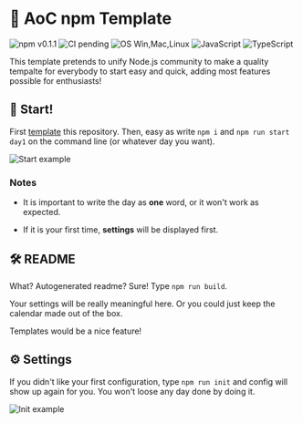 # 🎄 AoC npm Template

![npm v0.1.1](https://img.shields.io/badge/npm-v0.1.1-orange)
![CI pending](https://img.shields.io/badge/CI-pending-orange)
![OS Win,Mac,Linux](https://img.shields.io/badge/OS-Win|Linux|Mac-red)
![JavaScript](https://img.shields.io/badge/-JavaScript-yellow)
![TypeScript](https://img.shields.io/badge/-TypeScript_(feature)-blue)

This template pretends to unify Node.js community to make a quality tempalte for everybody to start easy and quick, adding most features possible for enthusiasts!

## 🚀 Start!
First [template]() this repository. Then, easy as write `npm i` and `npm run start day1` on the command line (or whatever day you want). 

![Start example](https://github.com/mariofdezzz/aoc-template-sources/blob/main/2020-12-23%2011-39-20_Trim.gif?raw=true)

### Notes

- It is important to write the day as **one** word, or it won't work as expected.

- If it is your first time, **settings** will be displayed first.

## 🛠 README

What? Autogenerated readme? Sure! Type `npm run build`.

Your settings will be really meaningful here. Or you could just keep the calendar made out of the box.

Templates would be a nice feature!

## ⚙ Settings
If you didn't like your first configuration, type `npm run init` and config will show up again for you. You won't loose any day done by doing it. 

[comment]: <> (Change THIS description when Typescript is DONE!)

![Init example](https://github.com/mariofdezzz/aoc-template-sources/blob/main/2020-12-23%2011-49-47_Trim.gif?raw=true)
